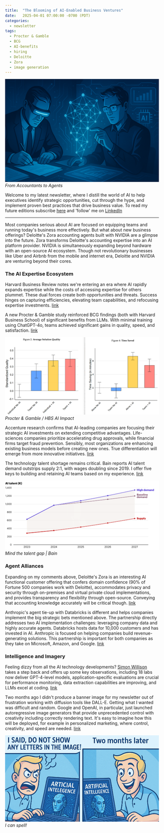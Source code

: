 ```yaml
---
title:  "The Blooming of AI-Enabled Business Ventures"
date:   2025-04-01 07:00:00 -0700 (PDT)
categories: 
  - newsletter
tags:
  - Procter & Gamble
  - BCG
  - AI-benefits
  - hiring
  - Deloitte
  - Zora
  - image generation
---
```

![From Accountants to Agents](/assets/images/2025-04-newsletter/newsletter_accountant_to_agent_v2.png)
*From Accountants to Agents*
<!--more-->

Welcome to my latest newsletter, where I distill the world of AI to help executives identify strategic opportunities, cut through the hype, and implement proven best practices that drive business value. To read my future editions subscribe [here](https://www.linkedin.com/newsletters/ken-s-compass-7169019282209583105/) and 'follow' me on [LinkedIn](https://www.linkedin.com/in/kencalhoon/)

---

Most companies serious about AI are focused on equipping teams and running today's business more effectively. But what about new business offerings? Deloitte's Zora accounting agents built with NVIDIA are a glimpse into the future. Zora transforms Deloitte's accounting expertise into an AI platform provider. NVIDIA is simultaneously expanding beyond hardware with an open-source AI ecosystem. Though not revolutionary businesses like Uber and Airbnb from the mobile and internet era, Deloitte and NVIDIA are venturing beyond their cores.
### The AI Expertise Ecosystem
Harvard Business Review notes we're entering an era where AI rapidly expands expertise while the costs of accessing expertise for others plummet. These dual forces create both opportunities and threats. Success hinges on capturing efficiencies, elevating team capabilities, and refocusing expertise investments. [link](https://www.linkedin.com/posts/kencalhoon_the-three-legged-stool-of-ai-success-efficiency-activity-7307516449776881664-LJjI?)

A new Procter & Gamble study reinforced BCG findings (both with Harvard Business School) of significant benefits from LLMs. With minimal training using ChatGPT-4o, teams achieved significant gains in quality, speed, and satisfaction. [link](https://www.linkedin.com/posts/kencalhoon_a-groundbreaking-procter-gamble-study-reveals-activity-7310053677019389953-rIQ5)

![Procter & Gamble Productivity](/assets/images/2025-04-newsletter/merged_hbs_p_g_quality_time_study.png)
*Procter & Gamble / HBS AI Impact*

Accenture research confirms that AI-leading companies are focusing their strategic AI investments on extending competitive advantages. Life-sciences companies prioritize accelerating drug approvals, while financial firms target fraud prevention. Sensibly, most organizations are enhancing existing business models before creating new ones. True differentiation will emerge from more innovative initiatives. [link](https://www.linkedin.com/posts/kencalhoon_strategic-ai-investments-reveal-industry-specific-activity-7310357192216326144-nN_G)

The technology talent shortage remains critical. Bain reports AI talent demand outstrips supply 2:1, with wages doubling since 2019. I offer five keys to building and retaining AI teams based on my experience. [link](https://www.linkedin.com/posts/kencalhoon_five-ways-to-build-effective-ai-teams-in-activity-7306057200060313600-Xab-)

![Bain - Talent Gap](/assets/images/2025-04-newsletter/bain_ai_talent_gap_shortened.png)
*Mind the talent gap | Bain*


### Agent Alliances
Expanding on my comments above, Deloitte's Zora is an interesting AI functional customer offering that confers domain confidence (90% of Fortune 500 companies work with Deloitte), accommodates privacy and security through on-premises and virtual private cloud implementations, and provides transparency and flexibility through open-source. Conveying that accounting knowledge accurately will be critical though. [link](https://www.linkedin.com/posts/kencalhoon_a-harbinger-of-companies-expanding-in-the-activity-7308937762185887746-JXUr)

Anthropic's agent tie-up with Databricks is different and helps companies implement the big strategic bets mentioned above. The partnership directly addresses two AI implementation challenges: leveraging company data and highly accurate agents. Databricks hosts data for 10,000 customers and has invested in AI. Anthropic is focused on helping companies build revenue-generating solutions. This partnership is important for both companies as they take on Microsoft, Amazon, and Google. [link](https://www.linkedin.com/posts/kencalhoon_will-the-new-anthropic-and-databricks-agent-based-activity-7311072874507710464-9wuP)

### Intelligence and Imagery
Feeling dizzy from all the AI technology developments? [Simon Willison](https://www.linkedin.com/in/simonwillison) takes a step back and offers up some key observations, including 18 labs now deliver GPT-4-level models, application-specific evaluations are crucial for performance monitoring, data extraction capabilities are improving, and LLMs excel at coding. [link](https://www.linkedin.com/posts/kencalhoon_if-youre-tracking-llms-and-ai-developments-activity-7304975194434027522-gRp_)

Two months ago I didn't produce a banner image for my newsletter out of frustration working with diffusion tools like DALL-E. Getting what I wanted was difficult and random. Google and OpenAI, in particular, just launched autoregressive image generators that provide unprecedented control with creativity including correctly rendering text. It's easy to imagine how this will be deployed, for example in personalized marketing, where control, creativity, and speed are needed. [link](https://www.interconnects.ai/p/gpt-4os-images-and-lessons-from-native)

![I can spell! ChatGPT-4o](/assets/images/2025-04-newsletter/openai_image_cartoon_shortened.png)
*I can spell!*